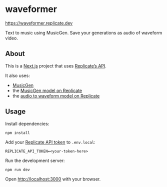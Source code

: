 # waveformer

https://waveformer.replicate.dev

Text to music using MusicGen. Save your generations as audio of waveform video.

## About

This is a [Next.js](https://nextjs.org/) project that uses [Replicate’s API](https://replicate.com/).

It also uses:

- [MusicGen](https://github.com/facebookresearch/audiocraft)
- the [MusicGen model on Replicate](https://replicate.com/joehoover/musicgen-melody)
- the [audio to waveform model on Replicate](https://replicate.com/fofr/audio-to-waveform)

## Usage

Install dependencies:

```console
npm install
```

Add your [Replicate API token](https://replicate.com/account#token) to `.env.local`:

```
REPLICATE_API_TOKEN=<your-token-here>
```

Run the development server:

```console
npm run dev
```

Open [http://localhost:3000](http://localhost:3000) with your browser.
